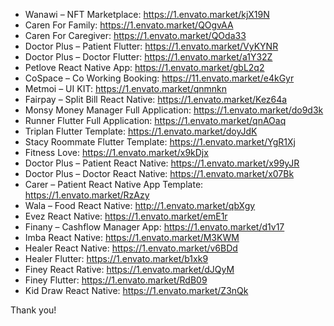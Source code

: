* Wanawi – NFT Marketplace: https://1.envato.market/kjX19N
* Caren For Family: https://1.envato.market/QOgvAA
* Caren For Caregiver: https://1.envato.market/QOda33
* Doctor Plus – Patient Flutter: https://1.envato.market/VyKYNR
* Doctor Plus – Doctor Flutter: https://1.envato.market/a1Y32Z
* Petlove React Native App: https://1.envato.market/gbL2q2
* CoSpace – Co Working Booking: https://11.envato.market/e4kGyr
* Metmoi – UI KIT: https://1.envato.market/qnmnkn
* Fairpay – Split Bill React Native: https://1.envato.market/Kez64a
* Monsy Money Manager Full Application: https://1.envato.market/do9d3k
* Runner Flutter Full Application: https://1.envato.market/qnAOaq
* Triplan Flutter Template: https://1.envato.market/doyJdK
* Stacy Roommate Flutter Template: https://1.envato.market/YgR1Xj
* Fitness Love: https://1.envato.market/x9kDjx
* Doctor Plus – Patient React Native: https://1.envato.market/x99yJR
* Doctor Plus – Doctor React Native: https://1.envato.market/x07Bk
* Carer – Patient React Native App Template: https://1.envato.market/RzAzy
* Wala – Food React Native: http://1.envato.market/qbXgy
* Evez React Native: https://1.envato.market/emE1r
* Finany – Cashflow Manager App: https://1.envato.market/d1v17
* Imba React Native: https://1.envato.market/M3KWM
* Healer React Native: https://1.envato.market/v6BDd
* Healer Flutter: https://1.envato.market/b1xk9
* Finey React Rative: https://1.envato.market/dJQyM
* Finey Flutter: https://1.envato.market/RdB09
* Kid Draw React Native: https://1.envato.market/Z3nQk

Thank you!
